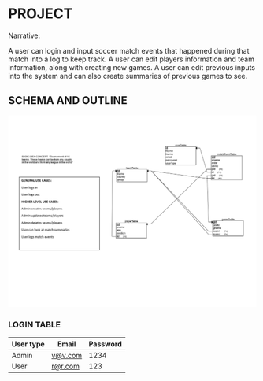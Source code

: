 # PROJECT
Narrative:

A user can login and input soccer match events that happened during that match into a log to keep track.
A user can edit players information and team information, along with creating new games.
A user can edit previous inputs into the system and can also create summaries of previous games to see.

## SCHEMA AND OUTLINE
![Schema](docs/Schema.jpg)

### LOGIN TABLE 

User type | Email | Password 
------------ | ------------- | --------------
Admin | v@v.com | 1234
User | r@r.com | 123


